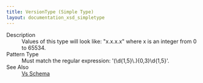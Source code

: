 ```yaml
---
title: VersionType (Simple Type)
layout: documentation_xsd_simpletype
---
```

<dl>
  <dt>Description</dt>
  <dd>Values of this type will look like: "x.x.x.x" where x is an integer from 0 to 65534.</dd>
  <dt>Pattern Type</dt>
  <dd>Must match the regular expression: '(\d{1,5}\.){0,3}\d{1,5}'.</dd>
  <dt>See Also</dt>
  <dd>
    <a href="../vs">Vs Schema</a>
  </dd>
</dl>
